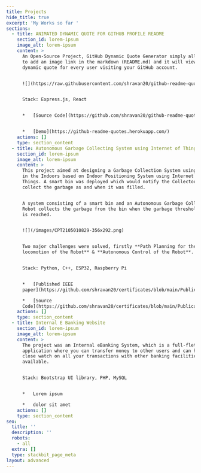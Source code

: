 ```yaml
---
title: Projects
hide_title: true
excerpt: 'My Works so far '
sections:
  - title: ANIMATED DYNAMIC QUOTE FOR GITHUB PROFILE README
    section_id: lorem-ipsum
    image_alt: lorem-ipsum
    content: >
      An Open-Source Project, GitHub Dynamic Quote Generator simply allows you
      to add an image link in the markdown (README.md) and it will view you a
      dynamic quote for every user visiting your GitHub account.


      ![](https://raw.githubusercontent.com/shravan20/github-readme-quotes/main/assets/README.png)


      Stack: Express.js, React


      *   [Source Code](https://github.com/shravan20/github-readme-quotes)


      *   [Demo](https://github-readme-quotes.herokuapp.com/)
    actions: []
    type: section_content
  - title: Autonomous Garbage Collecting System using Internet of Things
    section_id: lorem-ipsum
    image_alt: lorem-ipsum
    content: >
      This project aimed at designing a Garbage Collection System using a Robot
      in the Indoors based on Indoor Positioning System using Internet of
      Things. A smart bin was deployed which would notify the Collector Robot to
      collect the garbage as and when it was filled.


      A system consisting of a smart bin and an Autonomous Garbage Collecting
      Robot collects the garbage from the bin when the garbage threshold level
      is reached.


      ![](/images/CPT2105010829-356x292.png)


      Two major challenges were solved, firstly **Path Planning for the
      locomotion of the Robot** & **Autonomous Control of the Robot**.


      Stack: Python, C++, ESP32, Raspberry Pi


      *   [Published IEEE
      paper](https://github.com/shravan20/certificates/blob/main/Publications/Autonomous%20Garbage%20Collection%20System%20using%0AInternet%20of%20Things/10F.pdf)

      *   [Source
      Code](https://github.com/shravan20/certificates/blob/main/Publications/Autonomous%20Garbage%20Collection%20System%20using%0AInternet%20of%20Things/10F.pdf)
    actions: []
    type: section_content
  - title: Internal E Banking Website
    section_id: lorem-ipsum
    image_alt: lorem-ipsum
    content: >
      The project was an Internal eBanking System, which is a full-fletched web
      application where you can transfer money to other users and can have a
      close watch on all your transactions with other banking facilities
      available.


      Stack: Bootstrap UI library, PHP, MySQL


      *   Lorem ipsum

      *   dolor sit amet
    actions: []
    type: section_content
seo:
  title: ''
  description: ''
  robots:
    - all
  extra: []
  type: stackbit_page_meta
layout: advanced
---
```

